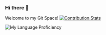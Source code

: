 ### Hi there 👋
Welcome to my Git Space!
 [![Contribution Stats](https://github-contribution-stats.vercel.app/api/?username=anjana-dodampe)](https://github.com/LordDashMe/github-contribution-stats/)



![My Language Proficiency](https://github-readme-stats.vercel.app/api/top-langs/?username=anjana-dodampe&layout=compact)
<!--
**anjana-dodampe/anjana-dodampe** is a ✨ _special_ ✨ repository because its `README.md` (this file) appears on your GitHub profile.

Here are some ideas to get you started:

- 🔭 I’m currently working on ...
- 🌱 I’m currently learning ...
- 👯 I’m looking to collaborate on ...
- 🤔 I’m looking for help with ...
- 💬 Ask me about ...
- 📫 How to reach me: ...
- 😄 Pronouns: ...
- ⚡ Fun fact: ...
-->
